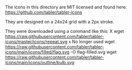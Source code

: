 The icons in this directory are MIT licensed and found here:
https://github.com/tabler/tabler-icons

They are designed on a 24x24 grid with a 2px stroke.

They were downloaded using a command like this:
X wget https://raw.githubusercontent.com/tabler/tabler-icons/master/icons/repeat.svg
  x No longer used
wget https://raw.githubusercontent.com/tabler/tabler-icons/main/icons/filled/flag.svg -O flag-filled.svg
wget https://raw.githubusercontent.com/tabler/tabler-icons/main/icons/outline/bulb.svg
